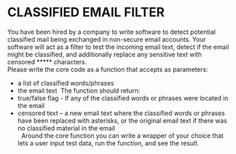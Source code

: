 # CLASSIFIED EMAIL FILTER

You have been hired by a company to write software to detect potential classified mail being exchanged
in non-secure email accounts. Your software will act as a filter to test the incoming email text, detect if
the email might be classified, and additionally replace any sensitive text with censored *****
characters. <br>
Please write the core code as a function that accepts as parameters: 
- a list of classified words/phrases 
- the email text 
The function should return:
- true/false flag - If any of the classified words or phrases were located in the email 
- censored text – a new email text where the classified words or phrases have been replaced with
asterisks, or the original email text if there was no classified material in the email
<br> 
Around the core function you can write a wrapper of your choice that lets a user input test data, run the
function, and see the result.
